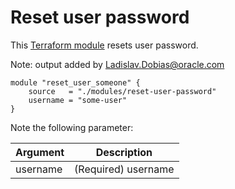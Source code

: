 # Reset user password

This [Terraform module](https://www.terraform.io/docs/modules/index.html) resets user password.

Note: output added by Ladislav.Dobias@oracle.com


```hcl
module "reset_user_someone" {
    source   = "./modules/reset-user-password"
    username = "some-user"
}
```

Note the following parameter:

Argument | Description
--- | ---
username | (Required) username


